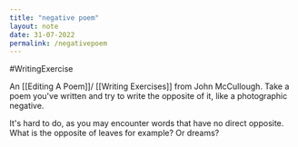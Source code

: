 ```yaml
---
title: "negative poem"
layout: note
date: 31-07-2022
permalink: /negativepoem
---
```

#WritingExercise 

An [[Editing A Poem]]/ [[Writing Exercises]] from John McCullough. Take a poem you've written and try to write the opposite of it, like a photographic negative.

It's hard to do, as you may encounter words that have no direct opposite. What is the opposite of leaves for example? Or dreams?
